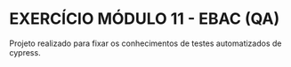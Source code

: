 # EXERCÍCIO MÓDULO 11 - EBAC (QA)

Projeto realizado para fixar os conhecimentos de testes automatizados de cypress.
